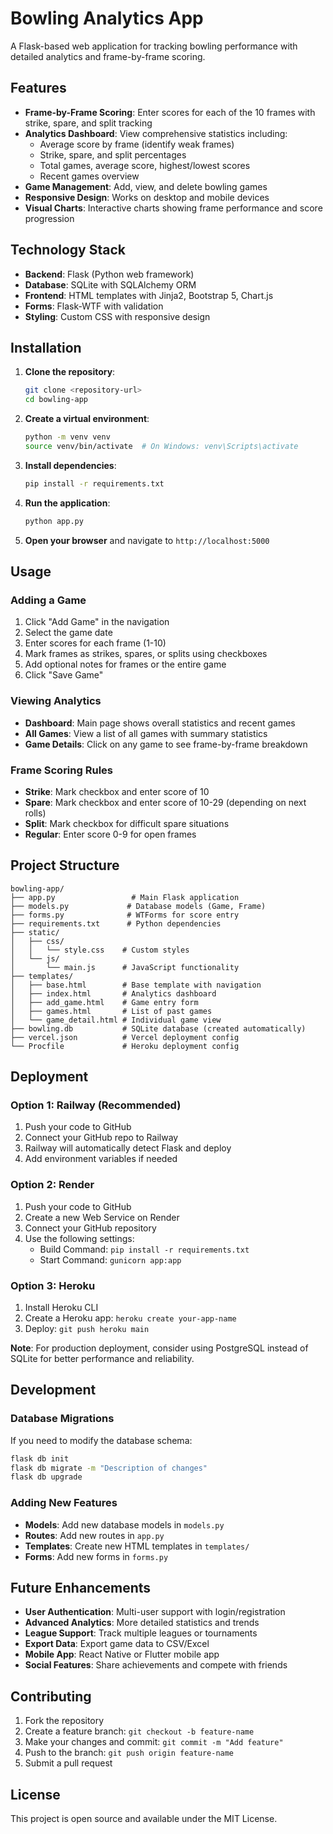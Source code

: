 # Bowling Analytics App

A Flask-based web application for tracking bowling performance with detailed analytics and frame-by-frame scoring.

## Features

- **Frame-by-Frame Scoring**: Enter scores for each of the 10 frames with strike, spare, and split tracking
- **Analytics Dashboard**: View comprehensive statistics including:
  - Average score by frame (identify weak frames)
  - Strike, spare, and split percentages
  - Total games, average score, highest/lowest scores
  - Recent games overview
- **Game Management**: Add, view, and delete bowling games
- **Responsive Design**: Works on desktop and mobile devices
- **Visual Charts**: Interactive charts showing frame performance and score progression

## Technology Stack

- **Backend**: Flask (Python web framework)
- **Database**: SQLite with SQLAlchemy ORM
- **Frontend**: HTML templates with Jinja2, Bootstrap 5, Chart.js
- **Forms**: Flask-WTF with validation
- **Styling**: Custom CSS with responsive design

## Installation

1. **Clone the repository**:

   ```bash
   git clone <repository-url>
   cd bowling-app
   ```

2. **Create a virtual environment**:

   ```bash
   python -m venv venv
   source venv/bin/activate  # On Windows: venv\Scripts\activate
   ```

3. **Install dependencies**:

   ```bash
   pip install -r requirements.txt
   ```

4. **Run the application**:

   ```bash
   python app.py
   ```

5. **Open your browser** and navigate to `http://localhost:5000`

## Usage

### Adding a Game

1. Click "Add Game" in the navigation
2. Select the game date
3. Enter scores for each frame (1-10)
4. Mark frames as strikes, spares, or splits using checkboxes
5. Add optional notes for frames or the entire game
6. Click "Save Game"

### Viewing Analytics

- **Dashboard**: Main page shows overall statistics and recent games
- **All Games**: View a list of all games with summary statistics
- **Game Details**: Click on any game to see frame-by-frame breakdown

### Frame Scoring Rules

- **Strike**: Mark checkbox and enter score of 10
- **Spare**: Mark checkbox and enter score of 10-29 (depending on next rolls)
- **Split**: Mark checkbox for difficult spare situations
- **Regular**: Enter score 0-9 for open frames

## Project Structure

```
bowling-app/
├── app.py                 # Main Flask application
├── models.py             # Database models (Game, Frame)
├── forms.py              # WTForms for score entry
├── requirements.txt      # Python dependencies
├── static/
│   ├── css/
│   │   └── style.css    # Custom styles
│   └── js/
│       └── main.js      # JavaScript functionality
├── templates/
│   ├── base.html        # Base template with navigation
│   ├── index.html       # Analytics dashboard
│   ├── add_game.html    # Game entry form
│   ├── games.html       # List of past games
│   └── game_detail.html # Individual game view
├── bowling.db           # SQLite database (created automatically)
├── vercel.json          # Vercel deployment config
└── Procfile             # Heroku deployment config
```

## Deployment

### Option 1: Railway (Recommended)

1. Push your code to GitHub
2. Connect your GitHub repo to Railway
3. Railway will automatically detect Flask and deploy
4. Add environment variables if needed

### Option 2: Render

1. Push your code to GitHub
2. Create a new Web Service on Render
3. Connect your GitHub repository
4. Use the following settings:
   - Build Command: `pip install -r requirements.txt`
   - Start Command: `gunicorn app:app`

### Option 3: Heroku

1. Install Heroku CLI
2. Create a Heroku app: `heroku create your-app-name`
3. Deploy: `git push heroku main`

**Note**: For production deployment, consider using PostgreSQL instead of SQLite for better performance and reliability.

## Development

### Database Migrations

If you need to modify the database schema:

```bash
flask db init
flask db migrate -m "Description of changes"
flask db upgrade
```

### Adding New Features

- **Models**: Add new database models in `models.py`
- **Routes**: Add new routes in `app.py`
- **Templates**: Create new HTML templates in `templates/`
- **Forms**: Add new forms in `forms.py`

## Future Enhancements

- **User Authentication**: Multi-user support with login/registration
- **Advanced Analytics**: More detailed statistics and trends
- **League Support**: Track multiple leagues or tournaments
- **Export Data**: Export game data to CSV/Excel
- **Mobile App**: React Native or Flutter mobile app
- **Social Features**: Share achievements and compete with friends

## Contributing

1. Fork the repository
2. Create a feature branch: `git checkout -b feature-name`
3. Make your changes and commit: `git commit -m "Add feature"`
4. Push to the branch: `git push origin feature-name`
5. Submit a pull request

## License

This project is open source and available under the MIT License.
